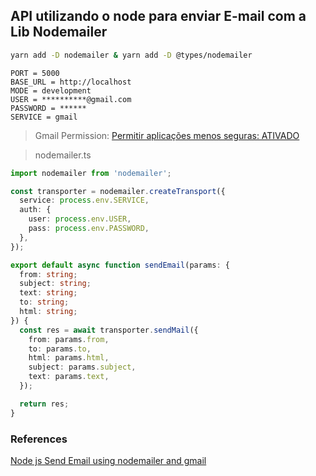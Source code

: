 ## API utilizando o node para enviar E-mail com a Lib Nodemailer

~~~bash
yarn add -D nodemailer & yarn add -D @types/nodemailer
~~~

~~~env
PORT = 5000
BASE_URL = http://localhost
MODE = development
USER = **********@gmail.com
PASSWORD = ******
SERVICE = gmail
~~~

> Gmail Permission: [Permitir aplicações menos seguras: ATIVADO](https://www.youtube.com/redirect?q=https%3A%2F%2Fmyaccount.google.com%2Flesssecureapps&redir_token=QUFFLUhqbHIyQURRckdYbnVZQXpGQWFPNmFCTUxtOGdlUXxBQ3Jtc0trc3hLZlJORExVcXltNnQtbmdGUXg3TDkxempSSTkwU1hpU19UY0tUVk5uWVlMUDFiYVBfczNlVDhFLTNPV1NkTWlOYzBnTHQtM1NLUDBZdldRWmEzTGFJYTl2T2dBaExkVnEzVnd2NUVOcDJMUmo0SQ%3D%3D&event=video_description&v=NB71vyCj2X4)

> nodemailer.ts
~~~ts
import nodemailer from 'nodemailer';

const transporter = nodemailer.createTransport({
  service: process.env.SERVICE,
  auth: {
    user: process.env.USER,
    pass: process.env.PASSWORD,
  },
});

export default async function sendEmail(params: {
  from: string;
  subject: string;
  text: string;
  to: string;
  html: string;
}) {
  const res = await transporter.sendMail({
    from: params.from,
    to: params.to,
    html: params.html,
    subject: params.subject,
    text: params.text,
  });

  return res;
}
~~~

### References
[Node js Send Email using nodemailer and gmail](https://www.youtube.com/watch?v=NB71vyCj2X4)
